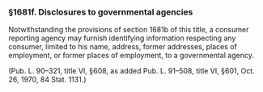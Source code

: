 ### §1681f. Disclosures to governmental agencies ###

Notwithstanding the provisions of section 1681b of this title, a consumer reporting agency may furnish identifying information respecting any consumer, limited to his name, address, former addresses, places of employment, or former places of employment, to a governmental agency.

(Pub. L. 90–321, title VI, §608, as added Pub. L. 91–508, title VI, §601, Oct. 26, 1970, 84 Stat. 1131.)